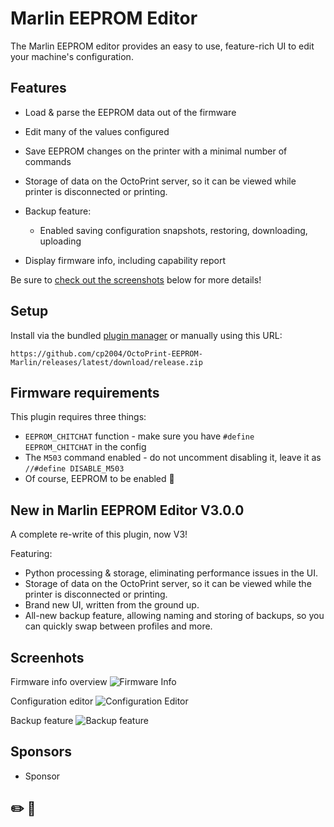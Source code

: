 # Marlin EEPROM Editor

The Marlin EEPROM editor provides an easy to use, feature-rich UI to edit your machine's configuration.

## Features

- Load & parse the EEPROM data out of the firmware
- Edit many of the values configured
- Save EEPROM changes on the printer with a minimal number of commands

- Storage of data on the OctoPrint server, so it can be viewed while printer is disconnected or printing.
- Backup feature:

  - Enabled saving configuration snapshots, restoring, downloading, uploading

- Display firmware info, including capability report

Be sure to [check out the screenshots](#screenshots) below for more details!

## Setup

Install via the bundled [plugin manager](https://docs.octoprint.org/en/master/bundledplugins/pluginmanager.html) or manually using this URL:

    https://github.com/cp2004/OctoPrint-EEPROM-Marlin/releases/latest/download/release.zip

## Firmware requirements

This plugin requires three things:

- `EEPROM_CHITCHAT` function - make sure you have `#define EEPROM_CHITCHAT` in the config
- The `M503` command enabled - do not uncomment disabling it, leave it as `//#define DISABLE_M503`
- Of course, EEPROM to be enabled 🙂

## New in Marlin EEPROM Editor V3.0.0

A complete re-write of this plugin, now V3!

Featuring:

- Python processing & storage, eliminating performance issues in the UI.
- Storage of data on the OctoPrint server, so it can be viewed while the printer is disconnected or printing.
- Brand new UI, written from the ground up.
- All-new backup feature, allowing naming and storing of backups, so you can quickly swap between profiles and more.

## Screenhots

Firmware info overview
![Firmware Info](assets/firmware_info.png)

Configuration editor
![Configuration Editor](assets/config.png)

Backup feature
![Backup feature](assets/backup.png)

## Sponsors

* Sponsor

## ✏️ 🔧
